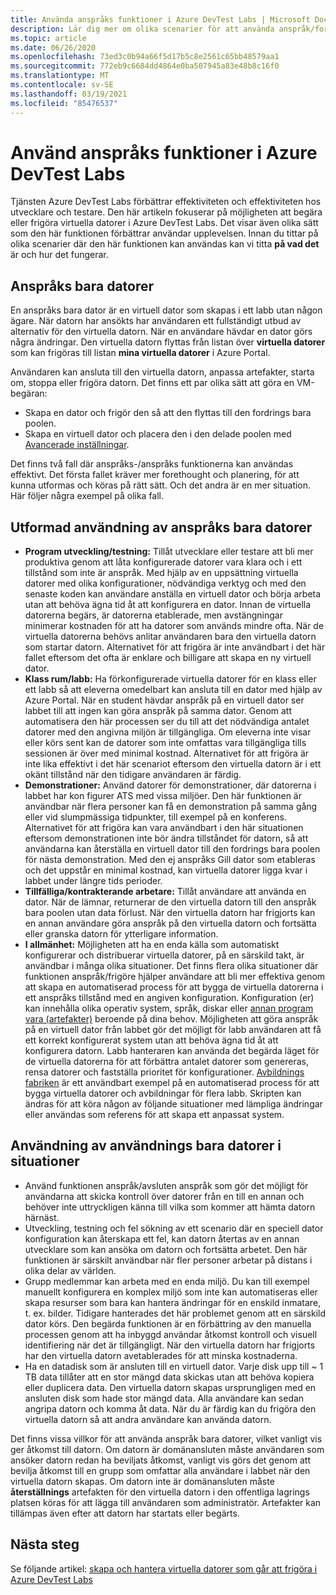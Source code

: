 ```yaml
---
title: Använda anspråks funktioner i Azure DevTest Labs | Microsoft Docs
description: Lär dig mer om olika scenarier för att använda anspråk/fordrings funktioner i Azure DevTest Labs
ms.topic: article
ms.date: 06/26/2020
ms.openlocfilehash: 73ed3c0b94a66f5d17b5c8e2561c65bb48579aa1
ms.sourcegitcommit: 772eb9c6684dd4864e0ba507945a83e48b8c16f0
ms.translationtype: MT
ms.contentlocale: sv-SE
ms.lasthandoff: 03/19/2021
ms.locfileid: "85476537"
---
```

# <a name="use-claim-capabilities-in-azure-devtest-labs"></a>Använd anspråks funktioner i Azure DevTest Labs
Tjänsten Azure DevTest Labs förbättrar effektiviteten och effektiviteten hos utvecklare och testare. Den här artikeln fokuserar på möjligheten att begära eller frigöra virtuella datorer i Azure DevTest Labs. Det visar även olika sätt som den här funktionen förbättrar användar upplevelsen. Innan du tittar på olika scenarier där den här funktionen kan användas kan vi titta **på vad det** är och hur det fungerar.

## <a name="claimable-machines"></a>Anspråks bara datorer
En anspråks bara dator är en virtuell dator som skapas i ett labb utan någon ägare. När datorn har ansökts har användaren ett fullständigt utbud av alternativ för den virtuella datorn. När en användare hävdar en dator görs några ändringar. Den virtuella datorn flyttas från listan över **virtuella datorer** som kan frigöras till listan **mina virtuella datorer** i Azure Portal. 

Användaren kan ansluta till den virtuella datorn, anpassa artefakter, starta om, stoppa eller frigöra datorn. Det finns ett par olika sätt att göra en VM-begäran:

- Skapa en dator och frigör den så att den flyttas till den fordrings bara poolen. 
- Skapa en virtuell dator och placera den i den delade poolen med [Avancerade inställningar](https://azure.microsoft.com/updates/azure-devtest-labs-claim-lab-vms-from-a-shared-pool/).

Det finns två fall där anspråks-/anspråks funktionerna kan användas effektivt. Det första fallet kräver mer forethought och planering, för att kunna utformas och köras på rätt sätt. Och det andra är en mer situation. Här följer några exempel på olika fall.

## <a name="designed-use-of-claimable-machines"></a>Utformad användning av anspråks bara datorer

- **Program utveckling/testning:** Tillåt utvecklare eller testare att bli mer produktiva genom att låta konfigurerade datorer vara klara och i ett tillstånd som inte är anspråk. Med hjälp av en uppsättning virtuella datorer med olika konfigurationer, nödvändiga verktyg och med den senaste koden kan användare anställa en virtuell dator och börja arbeta utan att behöva ägna tid åt att konfigurera en dator. Innan de virtuella datorerna begärs, är datorerna etablerade, men avstängningar minimerar kostnaden för att ha datorer som används mindre ofta. När de virtuella datorerna behövs anlitar användaren bara den virtuella datorn som startar datorn. Alternativet för att frigöra är inte användbart i det här fallet eftersom det ofta är enklare och billigare att skapa en ny virtuell dator.
- **Klass rum/labb:** Ha förkonfigurerade virtuella datorer för en klass eller ett labb så att eleverna omedelbart kan ansluta till en dator med hjälp av Azure Portal.  När en student hävdar anspråk på en virtuell dator ser labbet till att ingen kan göra anspråk på samma dator. Genom att automatisera den här processen ser du till att det nödvändiga antalet datorer med den angivna miljön är tillgängliga. Om eleverna inte visar eller körs sent kan de datorer som inte omfattas vara tillgängliga tills sessionen är över med minimal kostnad. Alternativet för att frigöra är inte lika effektivt i det här scenariot eftersom den virtuella datorn är i ett okänt tillstånd när den tidigare användaren är färdig.
- **Demonstrationer:** Använd datorer för demonstrationer, där datorerna i labbet har kon figurer ATS med vissa miljöer. Den här funktionen är användbar när flera personer kan få en demonstration på samma gång eller vid slumpmässiga tidpunkter, till exempel på en konferens. Alternativet för att frigöra kan vara användbart i den här situationen eftersom demonstrationen inte bör ändra tillståndet för datorn, så att användarna kan återställa en virtuell dator till den fordrings bara poolen för nästa demonstration. Med den ej anspråks Gill dator som etableras och det uppstår en minimal kostnad, kan virtuella datorer ligga kvar i labbet under längre tids perioder.
- **Tillfälliga/kontrakterande arbetare:** Tillåt användare att använda en dator. När de lämnar, returnerar de den virtuella datorn till den anspråk bara poolen utan data förlust. När den virtuella datorn har frigjorts kan en annan användare göra anspråk på den virtuella datorn och fortsätta eller granska datorn för ytterligare information.
- **I allmänhet:** Möjligheten att ha en enda källa som automatiskt konfigurerar och distribuerar virtuella datorer, på en särskild takt, är användbar i många olika situationer. Det finns flera olika situationer där funktionen anspråk/frigöre hjälper användare att bli mer effektiva genom att skapa en automatiserad process för att bygga de virtuella datorerna i ett anspråks tillstånd med en angiven konfiguration. Konfiguration (er) kan innehålla olika operativ system, språk, diskar eller [annan program vara (artefakter)](devtest-lab-artifact-author.md) beroende på dina behov. Möjligheten att göra anspråk på en virtuell dator från labbet gör det möjligt för labb användaren att få ett korrekt konfigurerat system utan att behöva ägna tid åt att konfigurera datorn. Labb hanteraren kan använda det begärda läget för de virtuella datorerna för att förbättra antalet datorer som genereras, rensa datorer och fastställa prioritet för konfigurationer. [Avbildnings fabriken](image-factory-create.md) är ett användbart exempel på en automatiserad process för att bygga virtuella datorer och avbildningar för flera labb. Skripten kan ändras för att köra någon av följande situationer med lämpliga ändringar eller användas som referens för att skapa ett anpassat system.

## <a name="situational-use-of-claimable-machines"></a>Användning av användnings bara datorer i situationer

- Använd funktionen anspråk/avsluten anspråk som gör det möjligt för användarna att skicka kontroll över datorer från en till en annan och behöver inte uttryckligen känna till vilka som kommer att hämta datorn härnäst.
- Utveckling, testning och fel sökning av ett scenario där en speciell dator konfiguration kan återskapa ett fel, kan datorn återtas av en annan utvecklare som kan ansöka om datorn och fortsätta arbetet. Den här funktionen är särskilt användbar när fler personer arbetar på distans i olika delar av världen. 
- Grupp medlemmar kan arbeta med en enda miljö. Du kan till exempel manuellt konfigurera en komplex miljö som inte kan automatiseras eller skapa resurser som bara kan hantera ändringar för en enskild inmatare, t. ex. bilder. Tidigare hanterades det här problemet genom att en särskild dator körs. Den begärda funktionen är en förbättring av den manuella processen genom att ha inbyggd användar åtkomst kontroll och visuell identifiering när det är tillgängligt. När den virtuella datorn har frigjorts har den virtuella datorn avetablerades för att minska kostnaderna.
- Ha en datadisk som är ansluten till en virtuell dator. Varje disk upp till ~ 1 TB data tillåter att en stor mängd data skickas utan att behöva kopiera eller duplicera data. Den virtuella datorn skapas ursprungligen med en ansluten disk som hade stor mängd data.  Alla användare kan sedan angripa datorn och komma åt data. När du är färdig kan du frigöra den virtuella datorn så att andra användare kan använda datorn.

Det finns vissa villkor för att använda anspråk bara datorer, vilket vanligt vis ger åtkomst till datorn. Om datorn är domänansluten måste användaren som ansöker datorn redan ha beviljats åtkomst, vanligt vis görs det genom att bevilja åtkomst till en grupp som omfattar alla användare i labbet när den virtuella datorn skapas. Om datorn inte är domänansluten måste **återställnings** artefakten för den virtuella datorn i den offentliga lagrings platsen köras för att lägga till användaren som administratör.  Artefakter kan tillämpas även efter att datorn har startats eller begärts.

## <a name="next-steps"></a>Nästa steg
Se följande artikel: [skapa och hantera virtuella datorer som går att frigöra i Azure DevTest Labs](devtest-lab-add-claimable-vm.md)

